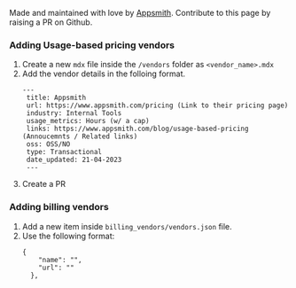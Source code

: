 Made and maintained with love by [Appsmith](https://www.appsmith.com/). Contribute to this page by raising a PR on Github. 


### Adding Usage-based pricing vendors

1. Create a new `mdx` file inside the `/vendors` folder as `<vendor_name>.mdx`
2. Add the vendor details in the folloing format.
   ```
   ---
    title: Appsmith
    url: https://www.appsmith.com/pricing (Link to their pricing page)
    industry: Internal Tools
    usage_metrics: Hours (w/ a cap)
    links: https://www.appsmith.com/blog/usage-based-pricing (Annoucemnts / Related links)
    oss: OSS/NO
    type: Transactional
    date_updated: 21-04-2023
    ---
   ```
3. Create a PR


### Adding billing vendors

1. Add a new item inside `billing_vendors/vendors.json` file.
2. Use the following format:
    ```
    {
        "name": "",
        "url": ""
      },
    ```